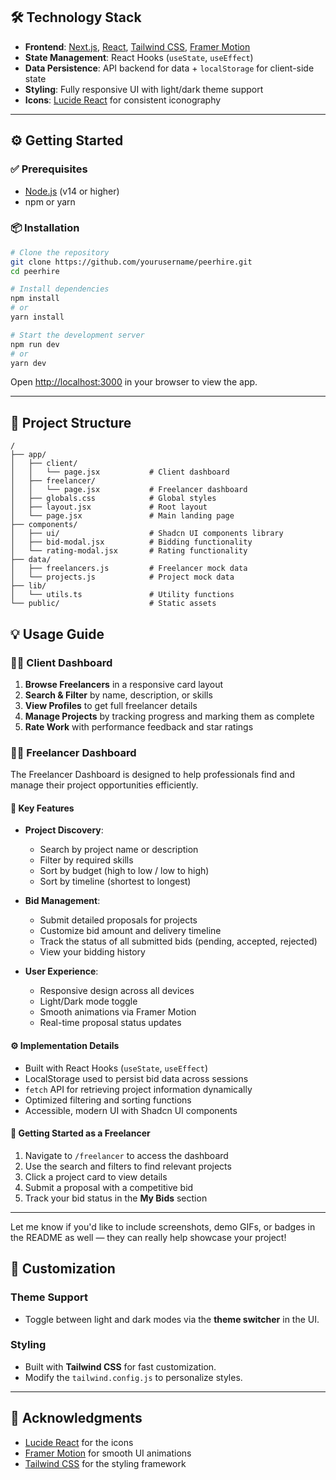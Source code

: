 ## 🛠️ Technology Stack

- **Frontend**: [Next.js](https://nextjs.org/), [React](https://reactjs.org/), [Tailwind CSS](https://tailwindcss.com/), [Framer Motion](https://www.framer.com/motion/)
- **State Management**: React Hooks (`useState`, `useEffect`)
- **Data Persistence**: API backend for data + `localStorage` for client-side state
- **Styling**: Fully responsive UI with light/dark theme support
- **Icons**: [Lucide React](https://lucide.dev/) for consistent iconography

---

## ⚙️ Getting Started

### ✅ Prerequisites

- [Node.js](https://nodejs.org/) (v14 or higher)
- npm or yarn

### 📦 Installation

```bash
# Clone the repository
git clone https://github.com/yourusername/peerhire.git
cd peerhire

# Install dependencies
npm install
# or
yarn install

# Start the development server
npm run dev
# or
yarn dev
```

Open [http://localhost:3000](http://localhost:3000) in your browser to view the app.

---

## 📁 Project Structure

```
/
├── app/
│   ├── client/
│   │   └── page.jsx           # Client dashboard
│   ├── freelancer/
│   │   └── page.jsx           # Freelancer dashboard
│   ├── globals.css            # Global styles
│   ├── layout.jsx             # Root layout
│   └── page.jsx               # Main landing page
├── components/
│   ├── ui/                    # Shadcn UI components library
│   ├── bid-modal.jsx          # Bidding functionality
│   └── rating-modal.jsx       # Rating functionality
├── data/
│   ├── freelancers.js         # Freelancer mock data
│   └── projects.js            # Project mock data
├── lib/
│   └── utils.ts               # Utility functions
└── public/                    # Static assets

```


## 💡 Usage Guide

### 👩‍💼 Client Dashboard

1. **Browse Freelancers** in a responsive card layout  
2. **Search & Filter** by name, description, or skills  
3. **View Profiles** to get full freelancer details  
4. **Manage Projects** by tracking progress and marking them as complete  
5. **Rate Work** with performance feedback and star ratings

### 🧑‍💻 Freelancer Dashboard

The Freelancer Dashboard is designed to help professionals find and manage their project opportunities efficiently.

#### 🔑 Key Features

- **Project Discovery**:
  - Search by project name or description  
  - Filter by required skills  
  - Sort by budget (high to low / low to high)  
  - Sort by timeline (shortest to longest)

- **Bid Management**:
  - Submit detailed proposals for projects  
  - Customize bid amount and delivery timeline  
  - Track the status of all submitted bids (pending, accepted, rejected)  
  - View your bidding history  

- **User Experience**:
  - Responsive design across all devices  
  - Light/Dark mode toggle  
  - Smooth animations via Framer Motion  
  - Real-time proposal status updates  

#### ⚙️ Implementation Details

- Built with React Hooks (`useState`, `useEffect`)
- LocalStorage used to persist bid data across sessions
- `fetch` API for retrieving project information dynamically
- Optimized filtering and sorting functions
- Accessible, modern UI with Shadcn UI components

#### 🚀 Getting Started as a Freelancer

1. Navigate to `/freelancer` to access the dashboard  
2. Use the search and filters to find relevant projects  
3. Click a project card to view details  
4. Submit a proposal with a competitive bid  
5. Track your bid status in the **My Bids** section

---

Let me know if you'd like to include screenshots, demo GIFs, or badges in the README as well — they can really help showcase your project!



## 🎨 Customization

### Theme Support
- Toggle between light and dark modes via the **theme switcher** in the UI.

### Styling
- Built with **Tailwind CSS** for fast customization.
- Modify the `tailwind.config.js` to personalize styles.

---

## 🙏 Acknowledgments

- [Lucide React](https://lucide.dev/) for the icons
- [Framer Motion](https://www.framer.com/motion/) for smooth UI animations
- [Tailwind CSS](https://tailwindcss.com/) for the styling framework
